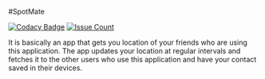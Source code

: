 #SpotMate

[![Codacy Badge](https://api.codacy.com/project/badge/Grade/ed1d2444db34452bbd2618bec8459d54)](https://www.codacy.com/app/201452004/SpotMate?utm_source=github.com&amp;utm_medium=referral&amp;utm_content=Nilesh4145/SpotMate&amp;utm_campaign=Badge_Grade)
[![Issue Count](https://codeclimate.com/github/Nilesh4145/SpotMate/badges/issue_count.svg)](https://codeclimate.com/github/Nilesh4145/SpotMate)

It is basically an app that gets you location of your friends who are using this application. 
The app updates your location at regular intervals and fetches it to the other users who use this application
and have your contact saved in their devices.
